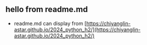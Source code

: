 ## hello from readme.md

- readme.md can display from [https://chiyanglin-astar.github.io/2024_python_h2/](https://chiyanglin-astar.github.io/2024_python_h2/)
